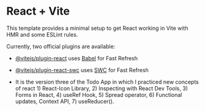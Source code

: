 # React + Vite

This template provides a minimal setup to get React working in Vite with HMR and some ESLint rules.

Currently, two official plugins are available:

- [@vitejs/plugin-react](https://github.com/vitejs/vite-plugin-react/blob/main/packages/plugin-react/README.md) uses [Babel](https://babeljs.io/) for Fast Refresh
- [@vitejs/plugin-react-swc](https://github.com/vitejs/vite-plugin-react-swc) uses [SWC](https://swc.rs/) for Fast Refresh

- It is the version three of the Todo App in which I practiced new concepts of react 1) React-Icon Library, 2) Inspecting with React Dev Tools, 3) Forms in React, 4) useRef Hook, 5) Spread operator, 6) Functional updates, Context API, 7) useReducer().
